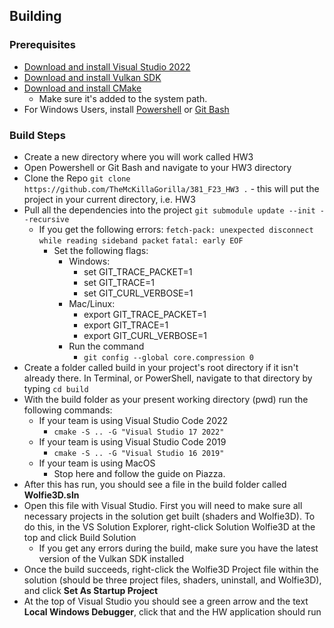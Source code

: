 ## Building 
### Prerequisites
- [Download and install Visual Studio 2022](https://visualstudio.microsoft.com/vs/)
- [Download and install Vulkan SDK](https://vulkan.lunarg.com/)
- [Download and install CMake](https://cmake.org/download/)
  - Make sure it's added to the system path.
- For Windows Users, install [Powershell](https://learn.microsoft.com/en-us/powershell/scripting/install/installing-powershell-on-windows?view=powershell-7.3) or [Git Bash](https://gitforwindows.org/)



### Build Steps
- Create a new directory where you will work called HW3
- Open Powershell or Git Bash and navigate to your HW3 directory
- Clone the Repo ``git clone https://github.com/TheMcKillaGorilla/381_F23_HW3 .`` - this will put the project in your current directory, i.e. HW3
- Pull all the dependencies into the project ``git submodule update --init --recursive``
  - If you get the following errors:
  ``fetch-pack: unexpected disconnect while reading sideband packet``
  ``fatal: early EOF``
    - Set the following flags:
        - Windows:
          - set GIT_TRACE_PACKET=1
          - set GIT_TRACE=1
          - set GIT_CURL_VERBOSE=1
        - Mac/Linux:
          - export GIT_TRACE_PACKET=1
          - export GIT_TRACE=1
          - export GIT_CURL_VERBOSE=1
      - Run the command
        - ``git config --global core.compression 0``
- Create a folder called build in your project's root directory if it isn't already there. In Terminal, or PowerShell, navigate to that directory by typing ``cd build``
- With the build folder as your present working directory (pwd) run the following commands:
  - If your team is using Visual Studio Code 2022
    - ``cmake -S .. -G "Visual Studio 17 2022"``
  - If your team is using Visual Studio Code 2019
    - ``cmake -S .. -G "Visual Studio 16 2019"``
  - If your team is using MacOS
    - Stop here and follow the guide on Piazza.
- After this has run, you should see a file in the build folder called **Wolfie3D.sln**
- Open this file with Visual Studio. First you will need to make sure all necessary projects in the solution get built (shaders and Wolfie3D). To do this, in the VS Solution Explorer, right-click Solution Wolfie3D at the top and click Build Solution
  - If you get any errors during the build, make sure you have the latest version of the Vulkan SDK installed
- Once the build succeeds, right-click the Wolfie3D Project file within the solution (should be three project files, shaders, uninstall, and Wolfie3D), and click **Set As Startup Project** 
- At the top of Visual Studio you should see a green arrow and the text **Local Windows Debugger**, click that and the HW application should run
